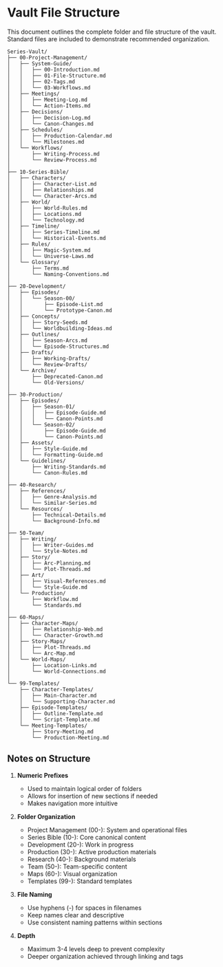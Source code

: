 # Vault File Structure

This document outlines the complete folder and file structure of the vault. Standard files are included to demonstrate recommended organization.

```
Series-Vault/
├── 00-Project-Management/
│   ├── System-Guide/
│   │   ├── 00-Introduction.md
│   │   ├── 01-File-Structure.md
│   │   ├── 02-Tags.md
│   │   └── 03-Workflows.md
│   ├── Meetings/
│   │   ├── Meeting-Log.md
│   │   └── Action-Items.md
│   ├── Decisions/
│   │   ├── Decision-Log.md
│   │   └── Canon-Changes.md
│   ├── Schedules/
│   │   ├── Production-Calendar.md
│   │   └── Milestones.md
│   └── Workflows/
│       ├── Writing-Process.md
│       └── Review-Process.md
│
├── 10-Series-Bible/
│   ├── Characters/
│   │   ├── Character-List.md
│   │   ├── Relationships.md
│   │   └── Character-Arcs.md
│   ├── World/
│   │   ├── World-Rules.md
│   │   ├── Locations.md
│   │   └── Technology.md
│   ├── Timeline/
│   │   ├── Series-Timeline.md
│   │   └── Historical-Events.md
│   ├── Rules/
│   │   ├── Magic-System.md
│   │   └── Universe-Laws.md
│   └── Glossary/
│       ├── Terms.md
│       └── Naming-Conventions.md
│
├── 20-Development/
│   ├── Episodes/
│   │   └── Season-00/
│   │       ├── Episode-List.md
│   │       └── Prototype-Canon.md
│   ├── Concepts/
│   │   ├── Story-Seeds.md
│   │   └── Worldbuilding-Ideas.md
│   ├── Outlines/
│   │   ├── Season-Arcs.md
│   │   └── Episode-Structures.md
│   ├── Drafts/
│   │   ├── Working-Drafts/
│   │   └── Review-Drafts/
│   └── Archive/
│       ├── Deprecated-Canon.md
│       └── Old-Versions/
│
├── 30-Production/
│   ├── Episodes/
│   │   ├── Season-01/
│   │   │   ├── Episode-Guide.md
│   │   │   └── Canon-Points.md
│   │   └── Season-02/
│   │       ├── Episode-Guide.md
│   │       └── Canon-Points.md
│   ├── Assets/
│   │   ├── Style-Guide.md
│   │   └── Formatting-Guide.md
│   └── Guidelines/
│       ├── Writing-Standards.md
│       └── Canon-Rules.md
│
├── 40-Research/
│   ├── References/
│   │   ├── Genre-Analysis.md
│   │   └── Similar-Series.md
│   └── Resources/
│       ├── Technical-Details.md
│       └── Background-Info.md
│
├── 50-Team/
│   ├── Writing/
│   │   ├── Writer-Guides.md
│   │   └── Style-Notes.md
│   ├── Story/
│   │   ├── Arc-Planning.md
│   │   └── Plot-Threads.md
│   ├── Art/
│   │   ├── Visual-References.md
│   │   └── Style-Guide.md
│   └── Production/
│       ├── Workflow.md
│       └── Standards.md
│
├── 60-Maps/
│   ├── Character-Maps/
│   │   ├── Relationship-Web.md
│   │   └── Character-Growth.md
│   ├── Story-Maps/
│   │   ├── Plot-Threads.md
│   │   └── Arc-Map.md
│   └── World-Maps/
│       ├── Location-Links.md
│       └── World-Connections.md
│
└── 99-Templates/
    ├── Character-Templates/
    │   ├── Main-Character.md
    │   └── Supporting-Character.md
    ├── Episode-Templates/
    │   ├── Outline-Template.md
    │   └── Script-Template.md
    └── Meeting-Templates/
        ├── Story-Meeting.md
        └── Production-Meeting.md
```

## Notes on Structure

1. **Numeric Prefixes**
   - Used to maintain logical order of folders
   - Allows for insertion of new sections if needed
   - Makes navigation more intuitive

2. **Folder Organization**
   - Project Management (00-): System and operational files
   - Series Bible (10-): Core canonical content
   - Development (20-): Work in progress
   - Production (30-): Active production materials
   - Research (40-): Background materials
   - Team (50-): Team-specific content
   - Maps (60-): Visual organization
   - Templates (99-): Standard templates

3. **File Naming**
   - Use hyphens (-) for spaces in filenames
   - Keep names clear and descriptive
   - Use consistent naming patterns within sections

4. **Depth**
   - Maximum 3-4 levels deep to prevent complexity
   - Deeper organization achieved through linking and tags
